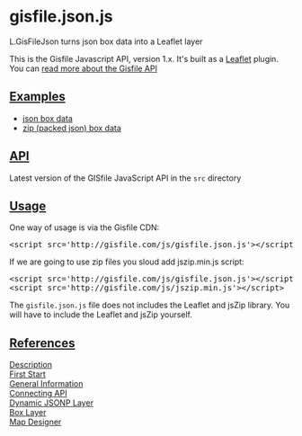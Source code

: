 # gisfile.json.js
L.GisFileJson turns json box data into a Leaflet layer

<p>
This is the Gisfile Javascript API, version 1.x. It's built as a <a href="http://leafletjs.com/">Leaflet</a>
plugin. You can <a href="http://gisfile.com/api/1.0/doc/box/">read more about the Gisfile API</a>
</p>

<h2>
<a id="user-content-exampls" class="anchor" href="#exampls" aria-hidden="true">
Examples
</h2>

<ul>
<li><a href="http://gisfile.com/layer/USACountry/tile?json&lat=39&lon=-98&z=5&fs=1">json box data</a></li>
<li><a href="http://gisfile.com/layer/USARegions/tile?zip&lat=39&lon=-98&z=5&fs=1">zip (packed json) box data</a></li>
</ul>

<h2>
<a id="user-content-api" class="anchor" href="#api" aria-hidden="true">
<span class="octicon octicon-link"></span></a>
<a href="http://gisfile.com/js/gisfile.json.js">API</a>
</h2>

<p>Latest version of the GISfile JavaScript API in the <code>src</code> directory</p>

<h2>
<a id="user-content-examples" class="anchor" href="#examples" aria-hidden="true">
<span class="octicon octicon-link"></span></a>
<a href="http://gisfile.com/api/1.0/doc/box/">Usage</a>
</h2>

<p>One way of usage is via the Gisfile CDN:</p>

<div class="highlight highlight-html">
<pre>
&lt;script src='http://gisfile.com/js/gisfile.json.js'&gt;&lt;/script&gt;
</pre>
</div>

<p>If we are going to use zip files you sloud add jszip.min.js script:</p>

<div class="highlight highlight-html">
<pre>
&lt;script src='http://gisfile.com/js/gisfile.json.js'&gt;&lt;/script&gt;
&lt;script src='http://gisfile.com/js/jszip.min.js'&gt;&lt;/script&gt;
</pre>
</div>

<p>The <code>gisfile.json.js</code> file does not includes the Leaflet and jsZip library. 
You will have to include the Leaflet and jsZip yourself.</p>

<h2>
<a id="user-content-references" class="anchor" href="#references" aria-hidden="true">
<span class="octicon octicon-link"></span></a>
<a href="http://gisfile.com/api/1.0/doc/box/">References</a>
</h2>

<p>
<a href="http://gisfile.com/api/1.0/doc/">Description</a><br>
<a href="http://gisfile.com/api/1.0/doc/quick-start/">First Start</a><br>
<a href="http://gisfile.com/api/1.0/doc/general/">General Information</a><br>
<a href="http://gisfile.com/api/1.0/doc/jsapi/">Connecting API</a><br>
<a href="http://gisfile.com/api/1.0/doc/jsonp/">Dynamic JSONP Layer</a><br>
<a href="http://gisfile.com/api/1.0/doc/box/">Box Layer</a><br>
<a href="http://gisfile.com/designer.htm">Map Designer</a>
</p>
